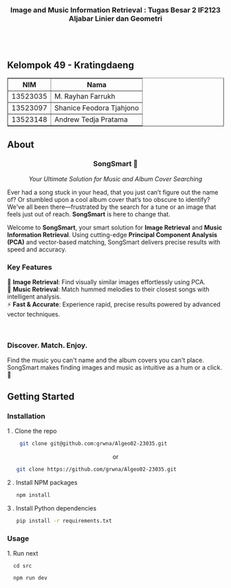   
</br>

<H3 align="center">Image and Music Information Retrieval : Tugas Besar 2 IF2123 Aljabar Linier dan Geometri </p>

</br>
</br>

##  Kelompok 49 - Kratingdaeng

  

<div align="center">

<table border="1" cellspacing="0" cellpadding="8"> 
  <tr> <th>NIM</th> <th>Nama</th> </tr> 
  <tr> <td>13523035</td> <td>M. Rayhan Farrukh</td> </tr> 
  <tr> <td>13523097</td> <td>Shanice Feodora Tjahjono</td> 
  </tr> <tr> <td>13523148</td> <td>Andrew Tedja Pratama</td> </tr> </table>
</div>

  

##  About

<h3 align="center"> SongSmart 🎵 </h3>
<p align="center"><em>Your Ultimate Solution for Music and Album Cover Searching</em></p>

Ever had a song stuck in your head, that you just can’t figure out the name of? Or stumbled upon a cool album cover that’s too obscure to identify? We’ve all been there—frustrated by the search for a tune or an image that feels just out of reach. **SongSmart** is here to change that.

Welcome to **SongSmart**, your smart solution for **Image Retrieval** and **Music Information Retrieval**. Using cutting-edge **Principal Component Analysis (PCA)** and vector-based matching, SongSmart delivers precise results with speed and accuracy.

<h3><b>Key Features</b></h3>

🎨 **Image Retrieval**: Find visually similar images effortlessly using PCA.  
🎵 **Music Retrieval**: Match hummed melodies to their closest songs with intelligent analysis.  
⚡ **Fast & Accurate**: Experience rapid, precise results powered by advanced vector techniques.

</br>
<h3><b>Discover. Match. Enjoy.</b></h3>
Find the music you can't name and the album covers you can't place.
SongSmart makes finding images and music as intuitive as a hum or a click. 🚀


##  Getting Started
<h3>Installation</h3>
1 . Clone the repo

```sh
    git clone git@github.com:grwna/Algeo02-23035.git
```
<p align="center">or</p>

```sh
   git clone https://github.com/grwna/Algeo02-23035.git
```
2 . Install NPM packages
```sh
   npm install
```
3 . Install Python dependencies
```sh
   pip install -r requirements.txt
```
 <h3>Usage</h3> 
1. Run next  

```
  cd src
```
```
  npm run dev
```
  
 
